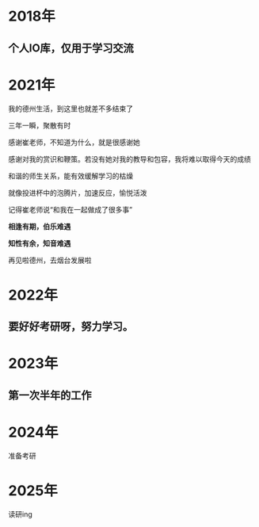 # 2018年

## 个人IO库，仅用于学习交流

# 2021年

我的德州生活，到这里也就差不多结束了

三年一瞬，聚散有时

感谢崔老师，不知道为什么，就是很感谢她

感谢对我的赏识和鞭策。若没有她对我的教导和包容，我将难以取得今天的成绩

和谐的师生关系，能有效缓解学习的枯燥

就像投进杯中的泡腾片，加速反应，愉悦活泼

记得崔老师说“和我在一起做成了很多事”

**相逢有期，伯乐难遇**

**知性有余，知音难遇**

再见啦德州，去烟台发展啦

# 2022年

## 要好好考研呀，努力学习。

# 2023年

## 第一次半年的工作

# 2024年
准备考研

# 2025年
读研ing